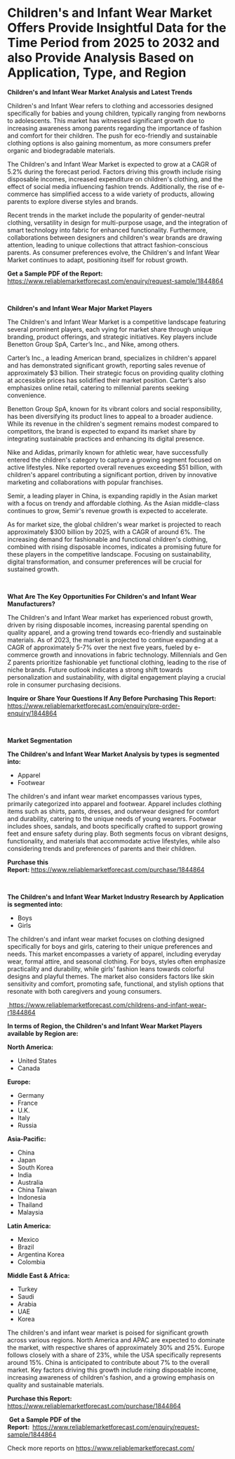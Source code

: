 <p><h1>Children's and Infant Wear Market Offers Provide Insightful Data for the Time Period from 2025 to 2032 and also Provide Analysis Based on Application, Type, and Region</h1></p><p><strong>Children's and Infant Wear Market Analysis and Latest Trends</strong></p>
<p><p>Children's and Infant Wear refers to clothing and accessories designed specifically for babies and young children, typically ranging from newborns to adolescents. This market has witnessed significant growth due to increasing awareness among parents regarding the importance of fashion and comfort for their children. The push for eco-friendly and sustainable clothing options is also gaining momentum, as more consumers prefer organic and biodegradable materials.</p><p>The Children's and Infant Wear Market is expected to grow at a CAGR of 5.2% during the forecast period. Factors driving this growth include rising disposable incomes, increased expenditure on children's clothing, and the effect of social media influencing fashion trends. Additionally, the rise of e-commerce has simplified access to a wide variety of products, allowing parents to explore diverse styles and brands.</p><p>Recent trends in the market include the popularity of gender-neutral clothing, versatility in design for multi-purpose usage, and the integration of smart technology into fabric for enhanced functionality. Furthermore, collaborations between designers and children's wear brands are drawing attention, leading to unique collections that attract fashion-conscious parents. As consumer preferences evolve, the Children's and Infant Wear Market continues to adapt, positioning itself for robust growth.</p></p>
<p><strong>Get a Sample PDF of the Report:&nbsp;</strong> <a href="https://www.reliablemarketforecast.com/enquiry/request-sample/1844864?utm_campaign=3081&utm_medium=2&utm_source=Github&utm_content=ia&utm_term=05042025&utm_id=childrens-and-infant-wear">https://www.reliablemarketforecast.com/enquiry/request-sample/1844864</a></p>
<p>&nbsp;</p>
<p><strong>Children's and Infant Wear Major Market Players</strong></p>
<p><p>The Children's and Infant Wear Market is a competitive landscape featuring several prominent players, each vying for market share through unique branding, product offerings, and strategic initiatives. Key players include Benetton Group SpA, Carter’s Inc., and Nike, among others.</p><p>Carter’s Inc., a leading American brand, specializes in children's apparel and has demonstrated significant growth, reporting sales revenue of approximately $3 billion. Their strategic focus on providing quality clothing at accessible prices has solidified their market position. Carter’s also emphasizes online retail, catering to millennial parents seeking convenience.</p><p>Benetton Group SpA, known for its vibrant colors and social responsibility, has been diversifying its product lines to appeal to a broader audience. While its revenue in the children's segment remains modest compared to competitors, the brand is expected to expand its market share by integrating sustainable practices and enhancing its digital presence.</p><p>Nike and Adidas, primarily known for athletic wear, have successfully entered the children's category to capture a growing segment focused on active lifestyles. Nike reported overall revenues exceeding $51 billion, with children's apparel contributing a significant portion, driven by innovative marketing and collaborations with popular franchises.</p><p>Semir, a leading player in China, is expanding rapidly in the Asian market with a focus on trendy and affordable clothing. As the Asian middle-class continues to grow, Semir's revenue growth is expected to accelerate.</p><p>As for market size, the global children's wear market is projected to reach approximately $300 billion by 2025, with a CAGR of around 6%. The increasing demand for fashionable and functional children's clothing, combined with rising disposable incomes, indicates a promising future for these players in the competitive landscape. Focusing on sustainability, digital transformation, and consumer preferences will be crucial for sustained growth.</p></p>
<p>&nbsp;</p>
<p><strong>What Are The Key Opportunities For Children's and Infant Wear Manufacturers?</strong></p>
<p><p>The Children's and Infant Wear market has experienced robust growth, driven by rising disposable incomes, increasing parental spending on quality apparel, and a growing trend towards eco-friendly and sustainable materials. As of 2023, the market is projected to continue expanding at a CAGR of approximately 5-7% over the next five years, fueled by e-commerce growth and innovations in fabric technology. Millennials and Gen Z parents prioritize fashionable yet functional clothing, leading to the rise of niche brands. Future outlook indicates a strong shift towards personalization and sustainability, with digital engagement playing a crucial role in consumer purchasing decisions.</p></p>
<p><strong>Inquire or Share Your Questions If Any Before Purchasing This Report:</strong> <a href="https://www.reliablemarketforecast.com/enquiry/pre-order-enquiry/1844864?utm_campaign=3081&utm_medium=2&utm_source=Github&utm_content=ia&utm_term=05042025&utm_id=childrens-and-infant-wear">https://www.reliablemarketforecast.com/enquiry/pre-order-enquiry/1844864</a></p>
<p>&nbsp;</p>
<p><strong>Market Segmentation</strong></p>
<p><strong>The Children's and Infant Wear Market Analysis by types is segmented into:</strong></p>
<p><ul><li>Apparel</li><li>Footwear</li></ul></p>
<p><p>The children's and infant wear market encompasses various types, primarily categorized into apparel and footwear. Apparel includes clothing items such as shirts, pants, dresses, and outerwear designed for comfort and durability, catering to the unique needs of young wearers. Footwear includes shoes, sandals, and boots specifically crafted to support growing feet and ensure safety during play. Both segments focus on vibrant designs, functionality, and materials that accommodate active lifestyles, while also considering trends and preferences of parents and their children.</p></p>
<p><strong>Purchase this Report:&nbsp;</strong><a href="https://www.reliablemarketforecast.com/purchase/1844864?utm_campaign=3081&utm_medium=2&utm_source=Github&utm_content=ia&utm_term=05042025&utm_id=childrens-and-infant-wear">https://www.reliablemarketforecast.com/purchase/1844864</a></p>
<p>&nbsp;</p>
<p><strong>The Children's and Infant Wear Market Industry Research by Application is segmented into:</strong></p>
<p><ul><li>Boys</li><li>Girls</li></ul></p>
<p><p>The children's and infant wear market focuses on clothing designed specifically for boys and girls, catering to their unique preferences and needs. This market encompasses a variety of apparel, including everyday wear, formal attire, and seasonal clothing. For boys, styles often emphasize practicality and durability, while girls' fashion leans towards colorful designs and playful themes. The market also considers factors like skin sensitivity and comfort, promoting safe, functional, and stylish options that resonate with both caregivers and young consumers.</p></p>
<p><a href="https://www.reliablemarketforecast.com/childrens-and-infant-wear-r1844864?utm_campaign=3081&utm_medium=2&utm_source=Github&utm_content=ia&utm_term=05042025&utm_id=childrens-and-infant-wear">&nbsp;https://www.reliablemarketforecast.com/childrens-and-infant-wear-r1844864</a></p>
<p><strong>In terms of Region, the Children's and Infant Wear Market Players available by Region are:</strong></p>
<p>
    <p> <strong> North America: </strong>
        <ul>
            <li>United States</li>
            <li>Canada</li>
        </ul>
        </p> 
    <p> <strong> Europe: </strong>
        <ul>
            <li>Germany</li>
            <li>France</li>
            <li>U.K.</li>
            <li>Italy</li>
            <li>Russia</li>
        </ul>
        </p> 
    <p> <strong> Asia-Pacific: </strong>
        <ul>
            <li>China</li>
            <li>Japan</li>
            <li>South Korea</li>
            <li>India</li>
            <li>Australia</li>
            <li>China Taiwan</li>
            <li>Indonesia</li>
            <li>Thailand</li>
            <li>Malaysia</li>
        </ul>
        </p> 
    <p> <strong> Latin America: </strong>
        <ul>
            <li>Mexico</li>
            <li>Brazil</li>
            <li>Argentina Korea</li>
            <li>Colombia</li>
        </ul>
        </p> 
    <p> <strong> Middle East & Africa: </strong>
        <ul>
            <li>Turkey</li>
            <li>Saudi</li>
            <li>Arabia</li>
            <li>UAE</li>
            <li>Korea</li>
        </ul>
    </p>
    </p>
<p><p>The children's and infant wear market is poised for significant growth across various regions. North America and APAC are expected to dominate the market, with respective shares of approximately 30% and 25%. Europe follows closely with a share of 23%, while the USA specifically represents around 15%. China is anticipated to contribute about 7% to the overall market. Key factors driving this growth include rising disposable income, increasing awareness of children's fashion, and a growing emphasis on quality and sustainable materials.</p></p>
<p><strong>Purchase this Report: </strong><a href="https://www.reliablemarketforecast.com/purchase/1844864?utm_campaign=3081&utm_medium=2&utm_source=Github&utm_content=ia&utm_term=05042025&utm_id=childrens-and-infant-wear">https://www.reliablemarketforecast.com/purchase/1844864</a></p>
<p>&nbsp;<strong>Get a Sample PDF of the Report:&nbsp;&nbsp;</strong><a href="https://www.reliablemarketforecast.com/enquiry/request-sample/1844864?utm_campaign=3081&utm_medium=2&utm_source=Github&utm_content=ia&utm_term=05042025&utm_id=childrens-and-infant-wear">https://www.reliablemarketforecast.com/enquiry/request-sample/1844864</a></p>
<p><strong></strong></p>
<p>Check more reports on <a href="https://www.reliablemarketforecast.com/?utm_campaign=3081&utm_medium=2&utm_source=Github&utm_content=ia&utm_term=05042025&utm_id=childrens-and-infant-wear">https://www.reliablemarketforecast.com/</a></p>